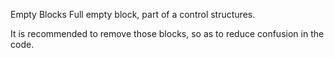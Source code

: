 Empty Blocks
Full empty block, part of a control structures. 

It is recommended to remove those blocks, so as to reduce confusion in the code. 

<?php

foreach($foo as $bar) ; // This block seems erroneous
    $foobar++;

if ($a === $b) {
    doSomething();
} else {
    // Empty block. Remove this
}

// Blocks containing only empty expressions are also detected
for($i = 0; $i < 10; $i++) {
    ;
}

// Although namespaces are not control structures, they are reported here
namespace A;
namespace B;

?>

